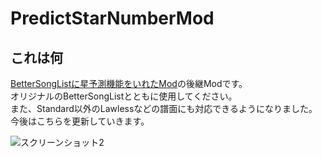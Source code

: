 # PredictStarNumberMod

## これは何
[BetterSongListに星予測機能をいれたMod](https://github.com/rakkyo150/BetterSongList-PredictStarNumber)の後継Modです。<br>
オリジナルのBetterSongListとともに使用してください。<br>
また、Standard以外のLawlessなどの譜面にも対応できるようになりました。<br>
今後はこちらを更新していきます。<br>

![スクリーンショット2](https://user-images.githubusercontent.com/86054813/149370978-b97d82a1-ac4a-4268-93e2-817752d37ee0.png)
